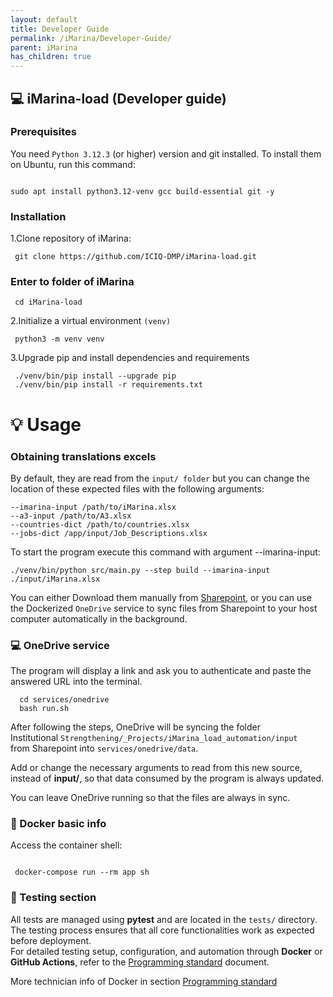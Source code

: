 ```yaml
---
layout: default
title: Developer Guide
permalink: /iMarina/Developer-Guide/
parent: iMarina
has_children: true
---
```


## 💻 iMarina-load (Developer guide)

### Prerequisites

You need `Python 3.12.3` (or higher) version and git installed.
To install them on Ubuntu, run this command:

```shell

sudo apt install python3.12-venv gcc build-essential git -y

```

### Installation

1.Clone repository of iMarina:

```shell
 git clone https://github.com/ICIQ-DMP/iMarina-load.git
```

### Enter to folder of iMarina

```shell
 cd iMarina-load
```

2.Initialize a virtual environment `(venv)`

```shell
 python3 -m venv venv

```

3.Upgrade pip and install dependencies and requirements

```shell
 ./venv/bin/pip install --upgrade pip
 ./venv/bin/pip install -r requirements.txt

```


# 💡 Usage

### Obtaining translations excels
By default, they are read from the `input/ folder` 
but you can change the location of these expected files with the following arguments:

```shell
--imarina-input /path/to/iMarina.xlsx      
--a3-input /path/to/A3.xlsx  
--countries-dict /path/to/countries.xlsx    
--jobs-dict /app/input/Job_Descriptions.xlsx
```

To start the program execute this command with argument --imarina-input:
```shell
./venv/bin/python src/main.py --step build --imarina-input ./input/iMarina.xlsx
```

You can either Download them manually from [Sharepoint](https://iciq.sharepoint.com/sites/digitalitzacio), or you can use the Dockerized `OneDrive` service to sync files from Sharepoint
to your host computer automatically in the background.

### 💻 OneDrive service 
The program will display a link and ask you to authenticate and paste the answered URL into the terminal.

```shell
  cd services/onedrive
  bash run.sh
```


After following the steps, OneDrive will be syncing the folder   
Institutional `Strengthening/_Projects/iMarina_load_automation/input`  
from Sharepoint into `services/onedrive/data`. 

Add or change the necessary arguments to read from this new source, 
instead of **input/**, so that data consumed by the program is always updated.

You can leave OneDrive running so that the files are always in sync.

### 🐳 Docker basic info
Access the container shell:
```shell

 docker-compose run --rm app sh
```

### 🧪 Testing section

All tests are managed using **pytest** and are located in the `tests/` directory.  
The testing process ensures that all core functionalities work as expected before deployment.  
For detailed testing setup, configuration, and automation through **Docker** or **GitHub Actions**, refer to the [Programming standard](https://iciq-dmp.github.io/iMarina/Developer-Guide/Programming-standard/) document.

More technician info of Docker in section [Programming standard](https://iciq-dmp.github.io/iMarina/Developer-Guide/Programming-standard/)




<!-- TODO IDE(pycharm) -->











